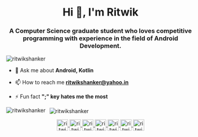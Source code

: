<h1 align="center">Hi 👋, I'm Ritwik</h1>
<h3 align="center">A Computer Science graduate student who loves competitive programming with experience in the field of Android Development.</h3>
<p align="left">
	<img src="https://komarev.com/ghpvc/?username=ritwikshanker" alt="ritwikshanker" />
</p>

- 💬 Ask me about **Android, Kotlin**

- 📫 How to reach me **ritwikshanker@yahoo.in**

- ⚡ Fun fact **";" key hates me the most**


<p>
	<img align="left" src="https://github-readme-stats.vercel.app/api/top-langs/?username=ritwikshanker&layout=compact&hide=html&theme=dracula" alt="ritwikshanker" />
</p>
<p>&nbsp;
	<img align="center" src="https://github-readme-stats.vercel.app/api?username=ritwikshanker&show_icons=true&theme=dracula" alt="ritwikshanker" />
</p>
<p align="center">
	<a href="https://dev.to/ritwikshanker" target="blank">
		<img align="center" src="https://cdn.jsdelivr.net/npm/simple-icons@4.14.0/icons/dev-dot-to.svg" alt="ritwikshanker" height="30" width="30" />
	</a>
	<a href="https://twitter.com/ritwikshanker" target="blank">
		<img align="center" src="https://cdn.jsdelivr.net/npm/simple-icons@4.14.0/icons/twitter.svg" alt="ritwikshanker" height="30" width="30" />
	</a>
	<a href="https://linkedin.com/in/ritwikshanker" target="blank">
		<img align="center" src="https://cdn.jsdelivr.net/npm/simple-icons@4.14.0/icons/linkedin.svg" alt="ritwikshanker" height="30" width="30" />
	</a>
	<a href="https://stackoverflow.com/users/7024091/ritwikshanker" target="blank">
		<img align="center" src="https://cdn.jsdelivr.net/npm/simple-icons@4.14.0/icons/stackoverflow.svg" alt="ritwikshanker" height="30" width="30" />
	</a>
	<a href="https://fb.com/ritwikshanker" target="blank">
		<img align="center" src="https://cdn.jsdelivr.net/npm/simple-icons@4.14.0/icons/facebook.svg" alt="ritwikshanker" height="30" width="30" />
	</a>
	<a href="https://instagram.com/ritwikshanker" target="blank">
		<img align="center" src="https://cdn.jsdelivr.net/npm/simple-icons@4.14.0/icons/instagram.svg" alt="ritwikshanker" height="30" width="30" />
	</a>
	<a href="https://www.youtube.com/c/ritwikshanker" target="blank">
		<img align="center" src="https://cdn.jsdelivr.net/npm/simple-icons@4.14.0/icons/youtube.svg" alt="ritwikshanker" height="30" width="30" />
	</a>
</p>
